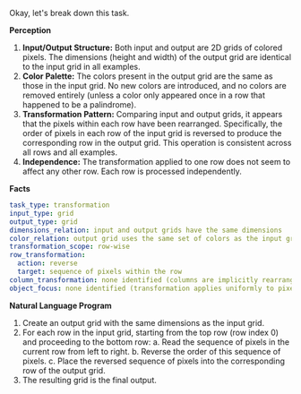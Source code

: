 Okay, let's break down this task.

**Perception**

1.  **Input/Output Structure:** Both input and output are 2D grids of colored pixels. The dimensions (height and width) of the output grid are identical to the input grid in all examples.
2.  **Color Palette:** The colors present in the output grid are the same as those in the input grid. No new colors are introduced, and no colors are removed entirely (unless a color only appeared once in a row that happened to be a palindrome).
3.  **Transformation Pattern:** Comparing input and output grids, it appears that the pixels within each row have been rearranged. Specifically, the order of pixels in each row of the input grid is reversed to produce the corresponding row in the output grid. This operation is consistent across all rows and all examples.
4.  **Independence:** The transformation applied to one row does not seem to affect any other row. Each row is processed independently.

**Facts**


```yaml
task_type: transformation
input_type: grid
output_type: grid
dimensions_relation: input and output grids have the same dimensions
color_relation: output grid uses the same set of colors as the input grid
transformation_scope: row-wise
row_transformation:
  action: reverse
  target: sequence of pixels within the row
column_transformation: none identified (columns are implicitly rearranged due to row reversal)
object_focus: none identified (transformation applies uniformly to pixels based on position)
```


**Natural Language Program**

1.  Create an output grid with the same dimensions as the input grid.
2.  For each row in the input grid, starting from the top row (row index 0) and proceeding to the bottom row:
    a.  Read the sequence of pixels in the current row from left to right.
    b.  Reverse the order of this sequence of pixels.
    c.  Place the reversed sequence of pixels into the corresponding row of the output grid.
3.  The resulting grid is the final output.